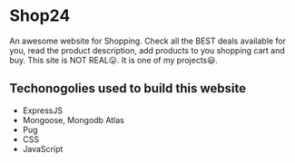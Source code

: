 # Shop24

An awesome website for Shopping. Check all the BEST deals available for you, read the product description, add products to you shopping cart and buy. This site is NOT REAL😛. It is one of my projects😃.

## Techonogolies used to build this website

- ExpressJS
- Mongoose, Mongodb Atlas
- Pug
- CSS
- JavaScript
